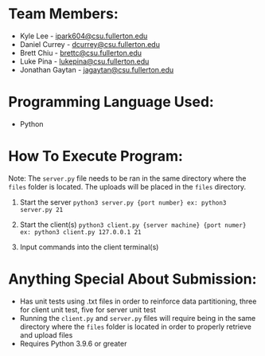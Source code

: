 # Team Members: 
- Kyle Lee - ipark604@csu.fullerton.edu
- Daniel Currey - dcurrey@csu.fullerton.edu
- Brett Chiu - brettc@csu.fullerton.edu
- Luke Pina - lukepina@csu.fullerton.edu
- Jonathan Gaytan - jagaytan@csu.fullerton.edu

# Programming Language Used:
- Python

# How To Execute Program:
Note: The `server.py` file needs to be ran in the same directory where the `files` folder is located. The uploads will be placed in the `files` directory.

1. Start the server
`python3 server.py {port number}
ex: python3 server.py 21`

2. Start the client(s)
`python3 client.py {server machine} {port numer}
ex: python3 client.py 127.0.0.1 21`

3. Input commands into the client terminal(s)

# Anything Special About Submission:
- Has unit tests using .txt files in order to reinforce data partitioning, three for client unit test, five for server unit test
- Running the `client.py` and `server.py` files will require being in the same directory where the `files` folder is located in order to properly retrieve and upload files
- Requires Python 3.9.6 or greater
